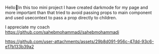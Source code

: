 Hello💖In this too mini project I have created darkmode for my page and more important than that tried to avoid passing props to main component and used usecontext to pass a prop directly to children.

I appreciate my coach https://github.com/sahebmohammadi/sahebmohammadi

https://github.com/user-attachments/assets/29b8d091-956c-47dd-93c6-e17b133b39a2

